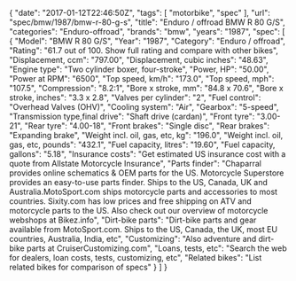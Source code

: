 {
    "date": "2017-01-12T22:46:50Z",
    "tags": [
        "motorbike",
        "spec"
    ],
    "url": "spec\/bmw\/1987\/bmw-r-80-g-s",
    "title": "Enduro \/ offroad BMW R 80 G\/S",
    "categories": "Enduro-offroad",
    "brands": "bmw",
    "years": "1987",
    "spec": [
        {
            "Model": "BMW R 80 G\/S",
            "Year": "1987",
            "Category": "Enduro \/ offroad",
            "Rating": "61.7 out of 100. Show full rating and compare with other bikes",
            "Displacement, ccm": "797.00",
            "Displacement, cubic inches": "48.63",
            "Engine type": "Two cylinder boxer, four-stroke",
            "Power, HP": "50.00",
            "Power at RPM": "6500",
            "Top speed, km\/h": "173.0",
            "Top speed, mph": "107.5",
            "Compression": "8.2:1",
            "Bore x stroke, mm": "84.8 x 70.6",
            "Bore x stroke, inches": "3.3 x 2.8",
            "Valves per cylinder": "2",
            "Fuel control": "Overhead Valves (OHV)",
            "Cooling system": "Air",
            "Gearbox": "5-speed",
            "Transmission type,final drive": "Shaft drive (cardan)",
            "Front tyre": "3.00-21",
            "Rear tyre": "4.00-18",
            "Front brakes": "Single disc",
            "Rear brakes": "Expanding brake",
            "Weight incl. oil, gas, etc, kg": "196.0",
            "Weight incl. oil, gas, etc, pounds": "432.1",
            "Fuel capacity, litres": "19.60",
            "Fuel capacity, gallons": "5.18",
            "Insurance costs": "Get estimated US insurance cost with a quote from Allstate Motorcycle Insurance",
            "Parts finder": "Chaparral provides online schematics & OEM parts for the US.   Motorcycle Superstore provides an easy-to-use parts finder. Ships to the US, Canada, UK and Australia.MotoSport.com ships motorcycle parts and accessories to most countries.    Sixity.com has low prices and free shipping on ATV and motorcycle parts to the US. Also check out our overview of motorcycle webshops at Bikez.info",
            "Dirt-bike parts": "Dirt-bike parts and gear available from MotoSport.com. Ships to the US, Canada, the UK, most EU countries, Australia, India, etc",
            "Customizing": "Also adventure and dirt-bike parts at CruiserCustomizing.com",
            "Loans, tests, etc": "Search the web for dealers, loan costs, tests, customizing, etc",
            "Related bikes": "List related bikes for comparison of specs"
        }
    ]
}